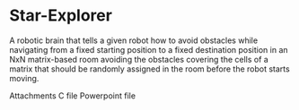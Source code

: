 # Star-Explorer

A robotic brain that tells a given robot how to avoid obstacles while navigating from a fixed starting position to a fixed destination position in an NxN matrix-based room avoiding the obstacles covering the cells of a matrix that should be randomly assigned in the room before the robot starts moving.

Attachments
C file
Powerpoint file
